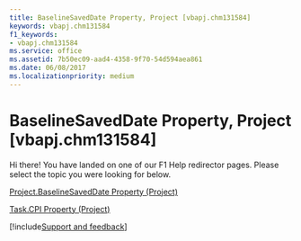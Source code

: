 ```yaml
---
title: BaselineSavedDate Property, Project [vbapj.chm131584]
keywords: vbapj.chm131584
f1_keywords:
- vbapj.chm131584
ms.service: office
ms.assetid: 7b50ec09-aad4-4358-9f70-54d594aea861
ms.date: 06/08/2017
ms.localizationpriority: medium
---
```



# BaselineSavedDate Property, Project [vbapj.chm131584]

Hi there! You have landed on one of our F1 Help redirector pages. Please select the topic you were looking for below.

[Project.BaselineSavedDate Property (Project)](https://msdn.microsoft.com/library/780c5190-68bb-1c10-0dbb-612e5606184e%28Office.15%29.aspx)

[Task.CPI Property (Project)](https://msdn.microsoft.com/library/91988461-bcde-3b5a-d051-71596b76597e%28Office.15%29.aspx)

[!include[Support and feedback](~/includes/feedback-boilerplate.md)]